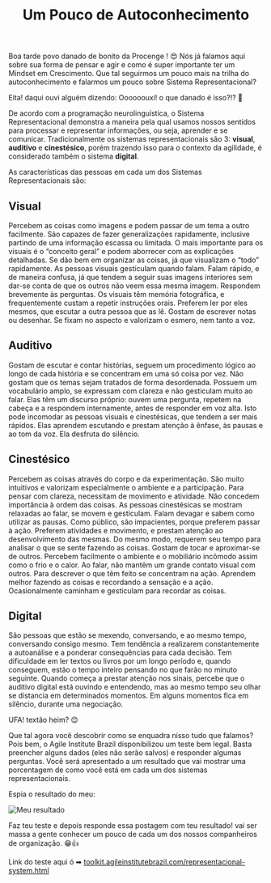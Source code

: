 ﻿---
layout: post
title: "Um Pouco de Autoconhecimento"
category:  Blog
banner: mental-health-awareness-concept-with-gear-wheels.svg
legend: 'Freepik'
alt: "Conceito de conscientização de saúde mental com engrenagens"
---
Boa tarde povo danado de bonito da Procenge ! 😍
Nós já falamos aqui sobre sua forma de pensar e agir e como é super importante ter um Mindset em Crescimento. Que tal seguirmos um pouco mais na trilha do autoconhecimento e falarmos um pouco sobre Sistema Representacional?

Eita! daqui ouvi alguém dizendo: Oooooouxi! o que danado é isso?!? 🤨

De acordo com a programação neurolinguística, o Sistema Representacional demonstra a maneira pela qual usamos nossos sentidos para processar e representar informações, ou seja, aprender e se comunicar. Tradicionalmente os sistemas representacionais são 3: **visual**, **auditivo** e **cinestésico**, porém trazendo isso para o contexto da agilidade, é considerado também o sistema **digital**.

As características das pessoas em cada um dos Sistemas Representacionais são:

## Visual

Percebem as coisas como imagens e podem passar de um tema a outro facilmente. São capazes de fazer generalizações rapidamente, inclusive partindo de uma informação escassa ou limitada. O mais importante para os visuais é o “conceito geral” e podem aborrecer com as explicações detalhadas. Se dão bem em organizar as coisas, já que visualizam o “todo” rapidamente. As pessoas visuais gesticulam quando falam. Falam rápido, e de maneira confusa, já que tendem a seguir suas imagens interiores sem dar-se conta de que os outros não veem essa mesma imagem. Respondem brevemente às perguntas. Os visuais têm memória fotográfica, e frequentemente custam a repetir instruções orais. Preferem ler por eles mesmos, que escutar a outra pessoa que as lê. Gostam de escrever notas ou desenhar. Se fixam no aspecto e valorizam o esmero, nem tanto a voz.

## Auditivo

Gostam de escutar e contar histórias, seguem um procedimento lógico ao longo de cada história e se concentram em uma só coisa por vez. Não gostam que os temas sejam tratados de forma desordenada. Possuem um vocabulário amplo, se expressam com clareza e não gesticulam muito ao falar. Elas têm um discurso próprio: ouvem uma pergunta, repetem na cabeça e a respondem internamente, antes de responder em voz alta. Isto pode incomodar as pessoas visuais e cinestésicas, que tendem a ser mais rápidos. Elas aprendem escutando e prestam atenção à ênfase, às pausas e ao tom da voz. Ela desfruta do silêncio.

## Cinestésico

Percebem as coisas através do corpo e da experimentação. São muito intuitivos e valorizam especialmente o ambiente e a participação. Para pensar com clareza, necessitam de movimento e atividade. Não concedem importância à ordem das coisas. As pessoas cinestésicas se mostram relaxadas ao falar, se movem e gesticulam. Falam devagar e sabem como utilizar as pausas. Como público, são impacientes, porque preferem passar à ação. Preferem atividades e movimento, e prestam atenção ao desenvolvimento das mesmas. Do mesmo modo, requerem seu tempo para analisar o que se sente fazendo as coisas. Gostam de tocar e aproximar-se de outros. Percebem facilmente o ambiente e o mobiliário incômodo assim como o frio e o calor. Ao falar, não mantêm um grande contato visual com outros. Para descrever o que têm feito se concentram na ação. Aprendem melhor fazendo as coisas e recordando a sensação e a ação. Ocasionalmente caminham e gesticulam para recordar as coisas.

## Digital

São pessoas que estão se mexendo, conversando, e ao mesmo tempo, conversando consigo mesmo. Tem tendência a realizarem constantemente a autoanálise e a ponderar consequências para cada decisão. Tem dificuldade em ler textos ou livros por um longo período e, quando conseguem, estão o tempo inteiro pensando no que farão no minuto seguinte. Quando começa a prestar atenção nos sinais, percebe que o auditivo digital está ouvindo e entendendo, mas ao mesmo tempo seu olhar se distancia em determinados momentos. Em alguns momentos fica em silêncio, durante uma negociação.

UFA! textão heim? 😊

Que tal agora você descobrir como se enquadra nisso tudo que falamos? Pois bem, o Agile Institute Brazil disponibilizou um teste bem legal. Basta preencher alguns dados (eles não serão salvos) e responder algumas perguntas. Você será apresentado a um resultado que vai mostrar uma porcentagem de como você está em cada um dos sistemas representacionais.

Espia o resultado do meu:

![Meu resultado]({{site.url}}/img/posts/auto-conhecimento-meu-resultado.jpg "Meu resultado")

Faz teu teste e depois responde essa postagem com teu resultado! vai ser massa a gente conhecer um pouco de cada um dos nossos companheiros de organização. 😁👍
  
Link do teste aqui ó ➡ [toolkit.agileinstitutebrazil.com/representacional-system.html](http://toolkit.agileinstitutebrazil.com/representacional-system.html "Link do teste")
